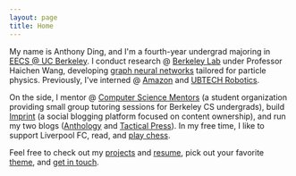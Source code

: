 ```yaml
---
layout: page
title: Home
---
```


My name is Anthony Ding, and I'm a fourth-year undergrad majoring in [EECS @ UC Berkeley](https://eecs.berkeley.edu). I conduct research @ [Berkeley Lab](https://lbl.gov) under Professor Haichen Wang, developing [graph neural networks](https://github.com/xju/root_gnn) tailored for particle physics. Previously, I've interned @ [Amazon](https://amazon.com) and [UBTECH Robotics](https://ubtrobot.com/).

On the side, I mentor @ [Computer Science Mentors](https://csm.berkeley.edu) (a student organization providing small group tutoring sessions for Berkeley CS undergrads), build [Imprint](https://imprint.to) (a social blogging platform focused on content ownership), and run my two blogs ([Anthology](https://anthony.imprint.to) and [Tactical Press](blog)). In my free time, I like to support Liverpool FC, read, and [play chess](https://chess.com/member/ynotding).

Feel free to check out my [projects](projects) and [resume]({{site.baseurl}}/assets/Anthony_Ding.pdf), pick out your favorite [theme](themes), and [get in touch](contact).